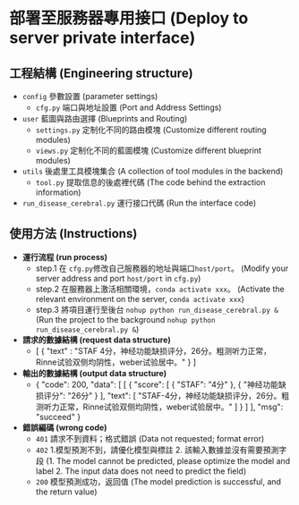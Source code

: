 # 部署至服務器專用接口 (Deploy to server private interface)

## 工程結構 (Engineering structure)
- `config` 參數設置 (parameter settings)
  - `cfg.py` 端口與地址設置 (Port and Address Settings)
- `user`  藍圖與路由選擇 (Blueprints and Routing)
  - `settings.py` 定制化不同的路由模塊 (Customize different routing modules)
  - `views.py` 定制化不同的藍圖模塊 (Customize different blueprint modules)
- `utils` 後處里工具模塊集合 (A collection of tool modules in the backend)
  - `tool.py` 提取信息的後處裡代碼 (The code behind the extraction information)
- `run_disease_cerebral.py` 運行接口代碼 (Run the interface code)

## 使用方法 (Instructions)
- **運行流程 (run process)**
  -  step.1 在 `cfg.py`修改自己服務器的地址與端口`host/port`。 (Modify your server address and port `host/port` in `cfg.py`)
  -  step.2 在服務器上激活相關環境，`conda activate xxx`。 (Activate the relevant environment on the server, `conda activate xxx`)
  -  step.3 將項目運行至後台 `nohup python run_disease_cerebral.py &` (Run the project to the background `nohup python run_disease_cerebral.py &`)
- **請求的數據結構 (request data structure)**
  - [
    {
        "text" : "STAF 4分，神经功能缺损评分，26分。粗测听力正常，Rinne试验双侧均阴性，weber试验居中。"
    }
]
- **輸出的數據結構 (output data structure)**
  - {
    "code": 200,
    "data": [
        [
            {
                "score": [
                    {
                        "STAF": "4分"
                    },
                    {
                        "神经功能缺损评分": "26分"
                    }
                ],
                "text": [
                    "STAF-4分，神经功能缺损评分，26分。粗测听力正常，Rinne试验双侧均阴性，weber试验居中。"
                ]
            }
        ]
    ],
    "msg": "succeed"
}
- **錯誤編碼 (wrong code)**
  - `401`  請求不到資料；格式錯誤 (Data not requested; format error)
  - `402`  1.模型預測不到，請優化模型與標註 2. 該輸入數據並沒有需要預測字段 (1. The model cannot be predicted, please optimize the model and label 2. The input data does not need to predict the field)
  - `200`  模型預測成功，返回值 (The model prediction is successful, and the return value)